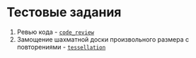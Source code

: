 # Тестовые задания
1. Ревью кода - [`code_review`](/code_review)
1. Замощение шахматной доски произвольного размера с повторениями - [`tessellation`](/tessellation)
 
